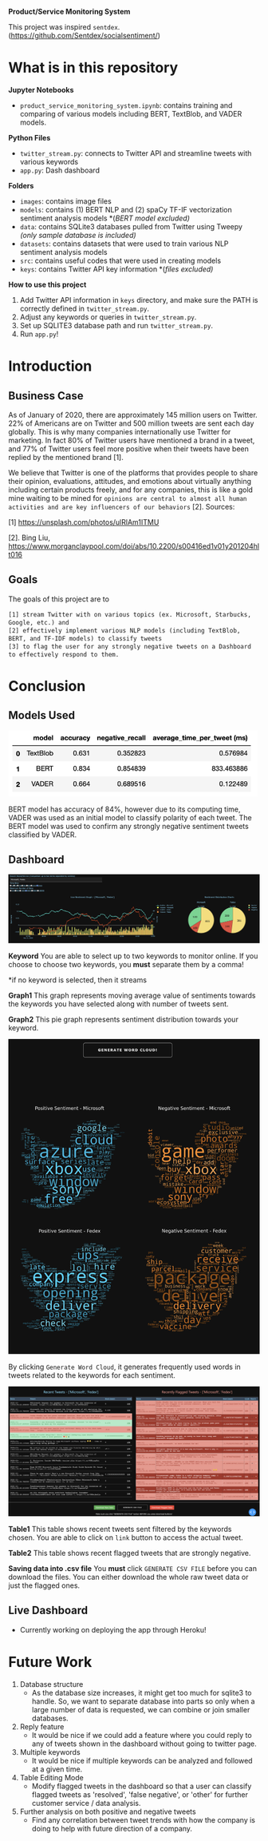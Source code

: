 
**Product/Service Monitoring System**

This project was inspired `sentdex`. (https://github.com/Sentdex/socialsentiment/)

# What is in this repository

**Jupyter Notebooks**
- `product_service_monitoring_system.ipynb`: contains training and comparing of various models including BERT, TextBlob, and VADER models.

**Python Files**
- `twitter_stream.py`: connects to Twitter API and streamline tweets with various keywords
- `app.py`: Dash dashboard

**Folders**
- `images`: contains image files
- `models`: contains (1) BERT NLP and (2) spaCy TF-IF vectorization sentiment analysis models *(*BERT model excluded)*
- `data`: contains SQLite3 databases pulled from Twitter using Tweepy *(only sample database is included)*
- `datasets`: contains datasets that were used to train various NLP sentiment analysis models
- `src`: contains useful codes that were used in creating models
- `keys`: contains Twitter API key information *(*files excluded)*

**How to use this project**

1. Add Twitter API information in `keys` directory, and make sure the PATH is correctly defined in `twitter_stream.py`.
2. Adjust any keywords or queries in `twitter_stream.py`.
3. Set up SQLITE3 database path and run `twitter_stream.py`.
4. Run `app.py`!

# Introduction

## Business Case
As of January of 2020, there are approximately 145 million users on Twitter. 22% of Americans are on Twitter and 500 million tweets are sent each day globally. This is why many companies internationally use Twitter for marketing. In fact 80% of Twitter users have mentioned a brand in a tweet, and 77% of Twitter users feel more positive when their tweets have been replied by the mentioned brand [1].

We believe that Twitter is one of the platforms that provides people to share their opinion, evaluations, attitudes, and emotions about virtually anything including certain products freely, and for any companies, this is like a gold mine waiting to be mined for `opinions are central to almost all human activities and are key influencers of our behaviors` [2].
Sources:

[1] https://unsplash.com/photos/ulRlAm1ITMU

[2]. Bing Liu, https://www.morganclaypool.com/doi/abs/10.2200/s00416ed1v01y201204hlt016

## Goals
The goals of this project are to 

    [1] stream Twitter with on various topics (ex. Microsoft, Starbucks, Google, etc.) and
    [2] effectively implement various NLP models (including TextBlob, BERT, and TF-IDF models) to classify tweets
    [3] to flag the user for any strongly negative tweets on a Dashboard to effectively respond to them.

    

# Conclusion

## Models Used

<img src='images/model_comparison.png' width='500px'>

BERT model has accuracy of 84%, however due to its computing time, VADER was used as an initial model to classify polarity of each tweet. The BERT model was used to confirm any strongly negative sentiment tweets classified by VADER.



## Dashboard

<img src='images/dashboard_1.png'>

**Keyword**
You are able to select up to two keywords to monitor online. If you choose to choose two keywords, you **must** separate them by a comma!

*if no keyword is selected, then it streams 

**Graph1**
This graph represents moving average value of sentiments towards the keywords you have selected along with number of tweets sent.

**Graph2**
This pie graph represents sentiment distribution towards your keyword.

<img src='images/dashboard_2.png'>

By clicking `Generate Word Cloud`, it generates frequently used words in tweets related to the keywords for each sentiment. 

<img src='images/dashboard_3.png'>

**Table1**
This table shows recent tweets sent filtered by the keywords chosen. You are able to click on `link` button to access the actual tweet.

**Table2**
This table shows recent flagged tweets that are strongly negative.

**Saving data into .csv file**
You **must** click `GENERATE CSV FILE` before you can download the files. You can either download the whole raw tweet data or just the flagged ones.

## Live Dashboard

* Currently working on deploying the app through Heroku!

# Future Work

1. Database structure
    - As the database size increases, it might get too much for sqlite3 to handle. So, we want to separate database into parts so only when a large number of data is requested, we can combine or join smaller databases. 
2. Reply feature
    - It would be nice if we could add a feature where you could reply to any of tweets shown in the dashboard without going to twitter page.
3. Multiple keywords
    - It would be nice if multiple keywords can be analyzed and followed at a given time.
4. Table Editing Mode
    - Modify flagged tweets in the dashboard so that a user can classify flagged tweets as 'resolved', 'false negative', or 'other' for further customer service / data analysis.
5. Further analysis on both positive and negative tweets
    - Find any correlation between tweet trends with how the company is doing to help with future direction of a company.
